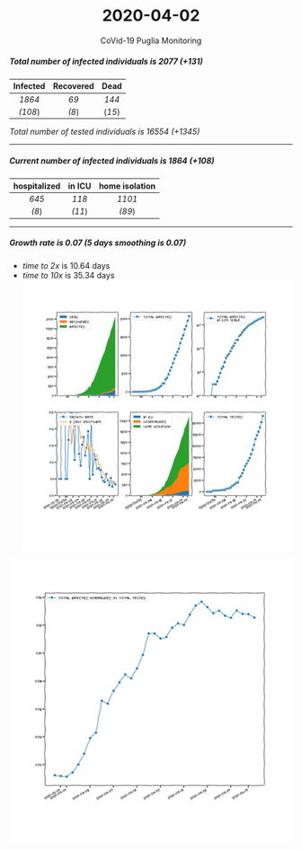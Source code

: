 <div align='center'>

# 2020-04-02
CoVid-19 Puglia Monitoring
</div>

##### Total number of infected individuals is 2077 (+131)
Infected | Recovered | Dead
:---: | :---: | :---:
*1864* | *69* | *144*
*(108*) | *(8*) | (*15*)

*Total number of tested individuals is 16554 (+1345)*
***
##### Current number of infected individuals is 1864 (+108)
hospitalized | in ICU | home isolation
:---: | :---: | :---:
*645* |*118* |*1101*
*(8*) |*(11*) |*(89*)
***
##### Growth rate is 0.07 (5 days smoothing is 0.07)
- *time to 2x* is 10.64 days
- *time to 10x* is 35.34 days
![stats][stats]

![infected_normalized][infected_normalized]

[stats]: stats_Puglia.png
[infected_normalized]: infected_normalized_Puglia.png
